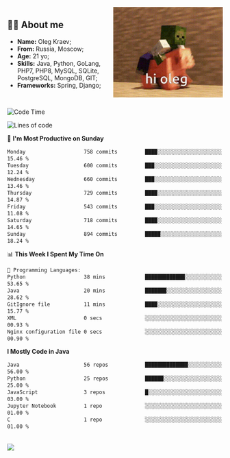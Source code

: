 <img align="right" height="211" width="256" src="res/hi-oleg.gif">
<div>
	<h2>👨‍💻 About me</h2>
	<ul align="left">
	    <li><strong>Name:</strong> Oleg Kraev;</li>
	    <li><strong>From:</strong> Russia, Moscow;</li>
	    <li><strong>Age:</strong> 21 yo;</li>
	    <li><strong>Skills:</strong> Java, Python, GoLang, PHP7, PHP8, MySQL, SQLite, PostgreSQL, MongoDB, GIT;</li>
	    <li><strong>Frameworks:</strong> Spring, Django;</li>
	</ul>
</div>
<br>

<!--START_SECTION:waka-->
![Code Time](http://img.shields.io/badge/Code%20Time-1%2C139%20hrs%2015%20mins-blue)

![Lines of code](https://img.shields.io/badge/From%20Hello%20World%20I%27ve%20Written-1.8%20million%20lines%20of%20code-blue)

📅 **I'm Most Productive on Sunday** 

```text
Monday                   758 commits         ████░░░░░░░░░░░░░░░░░░░░░   15.46 % 
Tuesday                  600 commits         ███░░░░░░░░░░░░░░░░░░░░░░   12.24 % 
Wednesday                660 commits         ███░░░░░░░░░░░░░░░░░░░░░░   13.46 % 
Thursday                 729 commits         ████░░░░░░░░░░░░░░░░░░░░░   14.87 % 
Friday                   543 commits         ███░░░░░░░░░░░░░░░░░░░░░░   11.08 % 
Saturday                 718 commits         ████░░░░░░░░░░░░░░░░░░░░░   14.65 % 
Sunday                   894 commits         █████░░░░░░░░░░░░░░░░░░░░   18.24 % 
```


📊 **This Week I Spent My Time On** 

```text
💬 Programming Languages: 
Python                   38 mins             █████████████░░░░░░░░░░░░   53.65 % 
Java                     20 mins             ███████░░░░░░░░░░░░░░░░░░   28.62 % 
GitIgnore file           11 mins             ████░░░░░░░░░░░░░░░░░░░░░   15.77 % 
XML                      0 secs              ░░░░░░░░░░░░░░░░░░░░░░░░░   00.93 % 
Nginx configuration file 0 secs              ░░░░░░░░░░░░░░░░░░░░░░░░░   00.90 % 
```

**I Mostly Code in Java** 

```text
Java                     56 repos            ██████████████░░░░░░░░░░░   56.00 % 
Python                   25 repos            ██████░░░░░░░░░░░░░░░░░░░   25.00 % 
JavaScript               3 repos             █░░░░░░░░░░░░░░░░░░░░░░░░   03.00 % 
Jupyter Notebook         1 repo              ░░░░░░░░░░░░░░░░░░░░░░░░░   01.00 % 
C                        1 repo              ░░░░░░░░░░░░░░░░░░░░░░░░░   01.00 % 
```




<!--END_SECTION:waka-->

<br>
<img align="center" src="https://wakatime.com/share/@hteppl/18a68a4e-e1fb-41eb-b9f2-e999d76b9bac.svg">
